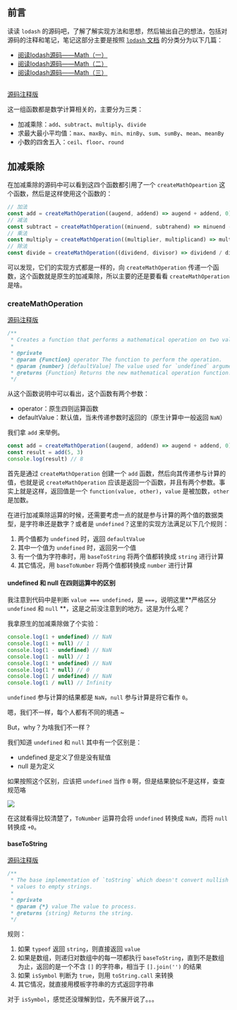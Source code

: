 ## 前言

读读 `lodash` 的源码吧，了解了解实现方法和思想，然后输出自己的想法，包括对源码的注释和笔记，笔记这部分主要是按照 [`lodash` 文档](https://lodash.com/docs/4.17.4) 的分类分为以下几篇：

- [阅读lodash源码——Math（一）](https://github.com/axuebin/lodash_notes/blob/master/notes/Math_1.md)
- [阅读lodash源码——Math（二）](https://github.com/axuebin/lodash_notes/blob/master/notes/Math_2.md)
- [阅读lodash源码——Math（三）](https://github.com/axuebin/lodash_notes/blob/master/notes/Math_3.md)

## 

[源码注释版](https://github.com/axuebin/lodash_notes/tree/master/code/Math)

这一组函数都是数学计算相关的，主要分为三类：

- 加减乘除：`add`、`subtract`、`multiply`、`divide`
- 求最大最小平均值：`max`、`maxBy`、`min`、`minBy`、`sum`、`sumBy`、`mean`、`meanBy`
- 小数的四舍五入：`ceil`、`floor`、`round`

## 加减乘除

在加减乘除的源码中可以看到这四个函数都引用了一个 `createMathOpeartion` 这个函数，然后是这样使用这个函数的：

```javascript
// 加法
const add = createMathOperation((augend, addend) => augend + addend, 0)
// 减法
const subtract = createMathOperation((minuend, subtrahend) => minuend - subtrahend, 0)
// 乘法
const multiply = createMathOperation((multiplier, multiplicand) => multiplier * multiplicand, 1)
// 除法
const divide = createMathOperation((dividend, divisor) => dividend / divisor, 1)
```

可以发现，它们的实现方式都是一样的，向 `createMathOperation` 传递一个函数，这个函数就是原生的加减乘除，所以主要的还是要看看 `createMathOperation` 是啥。

### createMathOperation

[源码注释版](https://github.com/axuebin/lodash_notes/blob/master/code/internal/createMathOperation.js)

```javascript
/**
 * Creates a function that performs a mathematical operation on two values.
 *
 * @private
 * @param {Function} operator The function to perform the operation.
 * @param {number} [defaultValue] The value used for `undefined` arguments.
 * @returns {Function} Returns the new mathematical operation function.
 */
```

从这个函数说明中可以看出，这个函数有两个参数：

- operator：原生四则运算函数
- defaultValue：默认值，当未传递参数时返回的（原生计算中一般返回 `NaN`）

我们拿 `add` 来举例。

```javascript
const add = createMathOperation((augend, addend) => augend + addend, 0)
const result = add(5, 3)
console.log(result) // 8
```

首先是通过 `createMathOperation` 创建一个 `add` 函数，然后向其传递参与计算的值，也就是说 `createMathOperation` 应该是返回一个函数，并且有两个参数。事实上就是这样，返回值是一个 `function(value, other)`，`value` 是被加数，`other` 是加数。

在进行加减乘除运算的时候，还需要考虑一点的就是参与计算的两个值的数据类型，是字符串还是数字？或者是 `undefined`？这里的实现方法满足以下几个规则：

1. 两个值都为 `undefined` 时，返回 `defaultValue`
2. 其中一个值为 `undefined` 时，返回另一个值
3. 有一个值为字符串时，用 `baseToString` 将两个值都转换成 `string` 进行计算
4. 其它情况，用 `baseToNumber` 将两个值都转换成 `number` 进行计算

#### undefined 和 null 在四则运算中的区别

我注意到代码中是判断 `value === undefined`，是 `===`，说明这里**严格区分 `undefined` 和 `null` **，这是之前没注意到的地方。这是为什么呢？

我拿原生的加减乘除做了个实验：

```javascript
console.log(1 + undefined) // NaN
console.log(1 + null) // 1
console.log(1 - undefined) // NaN
console.log(1 - null) // 1
console.log(1 * undefined) // NaN
console.log(1 * null) // 0
console.log(1 / undefined) // NaN
console.log(1 / null) // Infinity
```

`undefined` 参与计算的结果都是 `NaN`，`null` 参与计算是将它看作 `0`。

嗯，我们不一样，每个人都有不同的境遇 ~ 

But，why？为啥我们不一样？

我们知道 `undefined` 和 `null` 其中有一个区别是：

- undefined 是定义了但是没有赋值
- null 是为定义

如果按照这个区别，应该把 `undefined` 当作 `0` 啊，但是结果貌似不是这样，查查规范咯

![](http://omufjr5bv.bkt.clouddn.com/lodashMath1.png)

在这就看得比较清楚了，`ToNumber` 运算符会将 `undefined` 转换成 `NaN`，而将 `null` 转换成 `+0`。

#### baseToString

[源码注释版](https://github.com/axuebin/lodash_notes/blob/master/code/internal/baseToString.js)

```javascript
/**
 * The base implementation of `toString` which doesn't convert nullish
 * values to empty strings.
 *
 * @private
 * @param {*} value The value to process.
 * @returns {string} Returns the string.
 */
```

规则：

1. 如果 `typeof` 返回 `string`，则直接返回 `value`
2. 如果是数组，则递归对数组中的每一项都执行 `baseToString`，直到不是数组为止，返回的是一个不含 `[]` 的字符串，相当于 `[].join('')` 的结果
3. 如果 `isSymbol` 判断为 `true`，则用 `toString.call` 来转换
4. 其它情况，就直接用模板字符串的方式返回字符串

对于 `isSymbol`，感觉还没理解到位，先不展开说了。。。